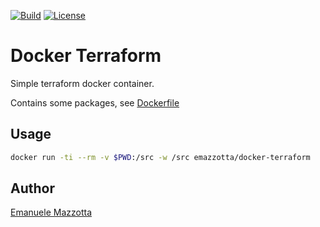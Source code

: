 [![Build](https://github.com/emazzotta/docker-terraform/actions/workflows/build.yml/badge.svg)](https://github.com/emazzotta/docker-terraform/actions/workflows/build.yml)
[![License](http://img.shields.io/:license-mit-blue.svg?style=flat)](https://emanuelemazzotta.com/mit-license)

# Docker Terraform

Simple terraform docker container.

Contains some packages, see [Dockerfile](./Dockerfile)

## Usage

```bash
docker run -ti --rm -v $PWD:/src -w /src emazzotta/docker-terraform
```

## Author

[Emanuele Mazzotta](mailto:hello@mazzotta.me)
